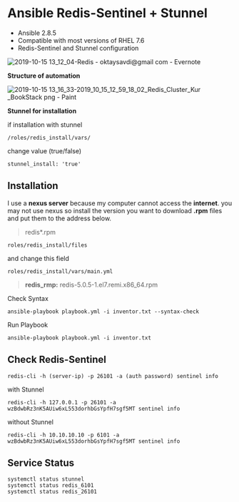 # Ansible Redis-Sentinel  + Stunnel

-   Ansible 2.8.5
-   Compatible with most versions of RHEL 7.6
-   Redis-Sentinel and Stunnel configuration

![2019-10-15 13_12_04-Redis - oktaysavdi@gmail com - Evernote](https://user-images.githubusercontent.com/3519706/66822732-8090bc00-ef4d-11e9-8e82-a5d1ee3cca01.png)

**Structure of automation**

![2019-10-15 13_16_33-2019_10_15_12_59_18_02_Redis_Cluster_Kur _BookStack png - Paint](https://user-images.githubusercontent.com/3519706/66823067-204e4a00-ef4e-11e9-9327-f753be68981d.png)


**Stunnel for installation**

if installation with stunnel

    /roles/redis_install/vars/

change value (true/false)

    stunnel_install: 'true'

## Installation

I use a **nexus server** because my computer cannot access the **internet**. 
you may not use nexus so install the version you want to download **.rpm** 
files and put them to the address below.

> redis*.rpm

    roles/redis_install/files

and change this field

    roles/redis_install/vars/main.yml

>    **redis_rmp:** redis-5.0.5-1.el7.remi.x86_64.rpm

Check Syntax

    ansible-playbook playbook.yml -i inventor.txt --syntax-check

Run Playbook

    ansible-playbook playbook.yml -i inventor.txt

## Check Redis-Sentinel

    redis-cli -h (server-ip) -p 26101 -a (auth password) sentinel info

with Stunnel

    redis-cli -h 127.0.0.1 -p 26101 -a wzBdwbRz3nK5AUiw6xL553dorhbGsYpfH7sgf5MT sentinel info

without Stunnel

    redis-cli -h 10.10.10.10 -p 6101 -a wzBdwbRz3nK5AUiw6xL553dorhbGsYpfH7sgf5MT sentinel info

## Service Status

    systemctl status stunnel
    systemctl status redis_6101
    systemctl status redis_26101
